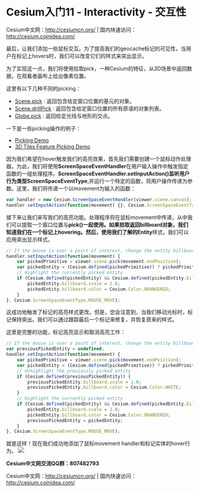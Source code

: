 # Cesium入门11 - Interactivity - 交互性
Cesium中文网：http://cesiumcn.org/ | 国内快速访问：http://cesium.coinidea.com/

最后，让我们添加一些鼠标交互。为了提高我们的geocache标记的可见性，当用户在标记上hovers时，我们可以改变它们的样式来突出显示。

为了实现这一点，我们将使用拾取pick，一种Cesium的特征，从3D场景中返回数据，在观看者画布上给出像素位置。

这里有以下几种不同的picking：

- [Scene.pick](https://cesiumjs.org/Cesium/Build/Documentation/Scene.html#pick) : 返回包含给定窗口位置的基元的对象。
- [Scene.drillPick](https://cesiumjs.org/Cesium/Build/Documentation/Scene.html#drillPick) : 返回包含给定窗口位置的所有原语的对象列表。
- [Globe.pick](https://cesiumjs.org/Cesium/Build/Documentation/Globe.html?classFilter=globe#pick) : 返回给定光线与地形的交点。

一下是一些picking操作的例子：
- [Picking Demo](https://cesiumjs.org/Cesium/Build/Apps/Sandcastle/index.html?src=Picking.html&label=Showcases)
- [3D Tiles Feature Picking Demo](https://cesiumjs.org/Cesium/Build/Apps/Sandcastle/index.html?src=3D%20Tiles%20Feature%20Picking.html&label=3D%20Tiles)

因为我们希望在hover触发我们的高亮效果，首先我们需要创建一个鼠标动作处理器。为此，我们将使用**ScreenSpaceEventHandler**在用户输入操作中触发指定函数的一组处理程序。**ScreenSpaceEventHandler.setInputAction()**监听用户行为类型**ScreenSpaceEventType**,并运行一个特定的函数，将用户操作传递为参数。这里，我们将传递一个以movement为输入的函数：
```javascript
var handler = new Cesium.ScreenSpaceEventHandler(viewer.scene.canvas);
handler.setInputAction(function(movement) {}, Cesium.ScreenSpaceEventType.MOUSE_MOVE);
```

接下来让我们来写我们的高亮功能。处理程序将在鼠标movement中传递，从中我们可以提取一个窗口位置与**pick()**一起使用。如果拾取返回billboard对象，我们知道我们在一个标记上hovering。然后，使用我们了解的**Entity**样式，我们可以应用突出显示样式。

```javascript
// If the mouse is over a point of interest, change the entity billboard scale and color
handler.setInputAction(function(movement) {
    var pickedPrimitive = viewer.scene.pick(movement.endPosition);
    var pickedEntity = (Cesium.defined(pickedPrimitive)) ? pickedPrimitive.id : undefined;
    // Highlight the currently picked entity
    if (Cesium.defined(pickedEntity) && Cesium.defined(pickedEntity.billboard)) {
        pickedEntity.billboard.scale = 2.0;
        pickedEntity.billboard.color = Cesium.Color.ORANGERED;
    }
}, Cesium.ScreenSpaceEventType.MOUSE_MOVE);
```

这成功地触发了标记的高亮样式更改。但是，您会注意到，当我们移动光标时，标记保持突出。我们可以通过跟踪最后一个标记来修复，并恢复原来的样式。

这里是完整的功能，标记高亮显示和取消高亮工作：
```javascript
// If the mouse is over a point of interest, change the entity billboard scale and color
var previousPickedEntity = undefined;
handler.setInputAction(function(movement) {
    var pickedPrimitive = viewer.scene.pick(movement.endPosition);
    var pickedEntity = (Cesium.defined(pickedPrimitive)) ? pickedPrimitive.id : undefined;
    // Unhighlight the previously picked entity
    if (Cesium.defined(previousPickedEntity)) {
        previousPickedEntity.billboard.scale = 1.0;
        previousPickedEntity.billboard.color = Cesium.Color.WHITE;
    }
    // Highlight the currently picked entity
    if (Cesium.defined(pickedEntity) && Cesium.defined(pickedEntity.billboard)) {
        pickedEntity.billboard.scale = 2.0;
        pickedEntity.billboard.color = Cesium.Color.ORANGERED;
        previousPickedEntity = pickedEntity;
    }
}, Cesium.ScreenSpaceEventType.MOUSE_MOVE);
```
就是这样！现在我们成功地添加了鼠标movement handler和标记实体的hover行为。
![](https://i.loli.net/2018/08/16/5b7522a7bda8e.jpg)

**Cesium中文网交流QQ群：807482793**

Cesium中文网：http://cesiumcn.org/ | 国内快速访问：http://cesium.coinidea.com/